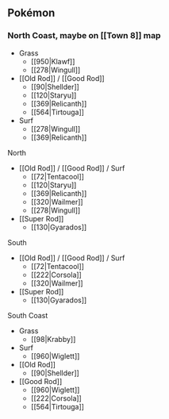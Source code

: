 
Pokémon
---
### North Coast, maybe on [[Town 8]] map
- Grass
	- [[950|Klawf]]
	- [[278|Wingull]]
- [[Old Rod]] / [[Good Rod]]
	- [[90|Shellder]] 
	- [[120|Staryu]]
	- [[369|Relicanth]]
	- [[564|Tirtouga]]
- Surf
	- [[278|Wingull]]
	- [[369|Relicanth]]

North
- [[Old Rod]] / [[Good Rod]] / Surf
	- [[72|Tentacool]]
	- [[120|Staryu]]
	- [[369|Relicanth]]
	- [[320|Wailmer]]
	- [[278|Wingull]]
- [[Super Rod]]
	- [[130|Gyarados]]

South
- [[Old Rod]] / [[Good Rod]] / Surf
	- [[72|Tentacool]]
	- [[222|Corsola]]
	- [[320|Wailmer]]
- [[Super Rod]]
	- [[130|Gyarados]]

South Coast
- Grass
	- [[98|Krabby]]
- Surf
	- [[960|Wiglett]]
- [[Old Rod]]
	- [[90|Shellder]]
- [[Good Rod]]
	- [[960|Wiglett]]
	- [[222|Corsola]]
	- [[564|Tirtouga]]